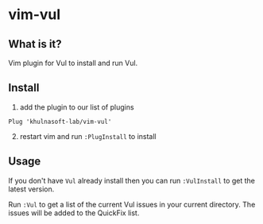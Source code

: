 # vim-vul

## What is it?

Vim plugin for Vul to install and run Vul.

## Install

1. add the plugin to our list of plugins

  ```
  Plug 'khulnasoft-lab/vim-vul'
  ```

2. restart vim and run `:PlugInstall` to install


## Usage

If you don't have `Vul` already install then you can run `:VulInstall` to get the latest version.

Run `:Vul` to get a list of the current Vul issues in your current directory. The issues will be added to the QuickFix list.

